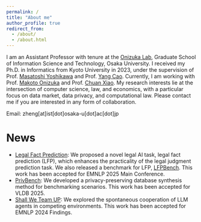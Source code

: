 ```yaml
---
permalink: /
title: "About me"
author_profile: true
redirect_from: 
  - /about/
  - /about.html
---
```


I am an Assistant Professor with tenure at the [Onizuka Lab](http://www-bigdata.ist.osaka-u.ac.jp/en/home/), Graduate School of Information Science and Technology, Osaka University.
I received my Ph.D. in Informatics from Kyoto University in 2023, under the supervision of Prof. [Masatoshi Yoshikawa](https://scholar.google.co.jp/citations?user=yMFHG7wAAAAJ&hl=ja) and Prof. [Yang Cao](https://yangcao888.github.io/).
Currently, I am working with Prof. [Makoto Onizuka](https://scholar.google.com/citations?user=oJ6G8gUAAAAJ&hl=en) and Prof. [Chuan Xiao](https://sites.google.com/site/chuanxiao1983/).
My research interests lie at the intersection of computer science, law, and economics, with a particular focus on data market, data privacy, and computational law.
Please contact me if you are interested in any form of collaboration.

Email: zheng[at]ist[dot]osaka-u[dot]ac[dot]jp

News
======
+ [Legal Fact Prediction](https://arxiv.org/pdf/2409.07055): We proposed a novel legal AI task, legal fact prediction (LFP), which enhances the practicality of the legal judgment prediction task. We also released a benchmark for LFP, [LFPBench](https://github.com/HPRCEST/LFPBench). This work has been accepted for EMNLP 2025 Main Conference.
+ [PrivBench](https://arxiv.org/abs/2405.01312): We developed a privacy-preserving database synthesis method for benchmarking scenarios. This work has been accepted for VLDB 2025.
+ [Shall We Team UP](https://arxiv.org/abs/2402.12327): We explored the spontaneous cooperation of LLM agents in competing environments. This work has been accepted for EMNLP 2024 Findings.
